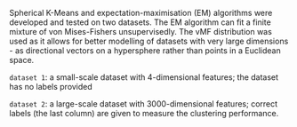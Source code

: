 Spherical K-Means and expectation-maximisation (EM) algorithms were developed and tested on two datasets. The EM algorithm can fit a finite mixture of von Mises-Fishers unsupervisedly. The vMF distribution was used as it allows for better modelling of datasets with 
very large dimensions - as directional vectors on a hypersphere rather than points in a Euclidean space. 

`dataset 1`:  a small-scale dataset with 4-dimensional features; the dataset has no labels
provided

`dataset 2`: a large-scale dataset with 3000-dimensional features; correct labels (the last
column) are given to measure the clustering performance.
